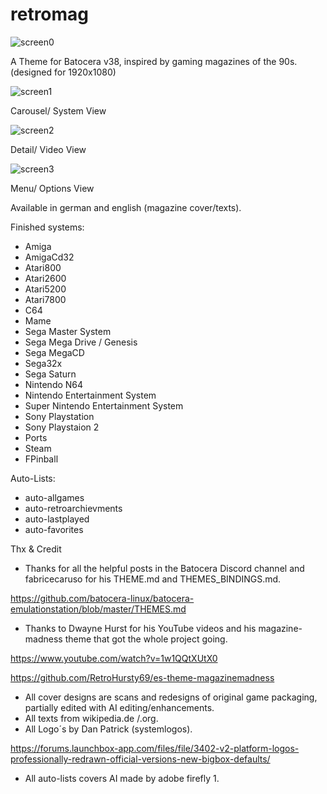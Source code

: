 # retromag

![screen0](https://github.com/Skarest/retromag/assets/155885036/1db7e552-7504-4a7c-a78c-f97d80726647)

A Theme for Batocera v38, inspired by gaming magazines of the 90s. (designed for 1920x1080)

![screen1](https://github.com/Skarest/retromag/assets/155885036/64c7172b-378e-4992-809e-c5e196504f59)

Carousel/ System View

![screen2](https://github.com/Skarest/retromag/assets/155885036/d211bfc9-b81e-4070-8abf-2822ea73ec7f)

Detail/ Video View

![screen3](https://github.com/Skarest/retromag/assets/155885036/0f192400-46e0-474d-9957-4b0910bc4886)

Menu/ Options View

Available in german and english (magazine cover/texts).

Finished systems:
- Amiga
- AmigaCd32
- Atari800
- Atari2600
- Atari5200
- Atari7800
- C64
- Mame
- Sega Master System
- Sega Mega Drive / Genesis
- Sega MegaCD
- Sega32x
- Sega Saturn
- Nintendo N64
- Nintendo Entertainment System
- Super Nintendo Entertainment System
- Sony Playstation
- Sony Playstaion 2
- Ports
- Steam
- FPinball

Auto-Lists:
- auto-allgames
- auto-retroarchievments
- auto-lastplayed
- auto-favorites

Thx & Credit

- Thanks for all the helpful posts in the Batocera Discord channel and fabricecaruso for his THEME.md and THEMES_BINDINGS.md.

https://github.com/batocera-linux/batocera-emulationstation/blob/master/THEMES.md
- Thanks to Dwayne Hurst for his YouTube videos and his magazine-madness theme that got the whole project going.

https://www.youtube.com/watch?v=1w1QQtXUtX0

https://github.com/RetroHursty69/es-theme-magazinemadness
- All cover designs are scans and redesigns of original game packaging, partially edited with AI editing/enhancements.
- All texts from wikipedia.de /.org.
- All Logo´s by Dan Patrick (systemlogos).

https://forums.launchbox-app.com/files/file/3402-v2-platform-logos-professionally-redrawn-official-versions-new-bigbox-defaults/
- All auto-lists covers AI made by adobe firefly 1.
  
